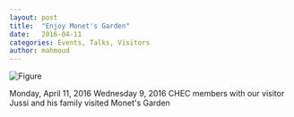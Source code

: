 ```yaml
---
layout: post
title:  "Enjoy Monet's Garden‎"
date:   2016-04-11
categories: Events, Talks, Visitors
author: mahmoud
---
```



![Figure](https://farm1.staticflickr.com/901/28403766138_b68b28c90d_c.jpg)

Monday, April 11, 2016
Wednesday 9, 2016
CHEC members with our visitor Jussi and his family visited Monet's Garden‎
 